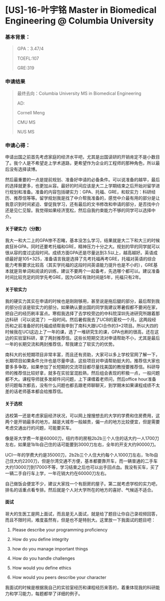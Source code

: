 # [US]-16-叶宇铭 Master in Biomedical Engineering @ Columbia University

### 基本背景：

> GPA：3.47/4
>
> TOEFL:107
>
> GRE:319

### 申请结果

> 最终去向：Columbia University MS in Biomedical Engineering
>
> AD: 
>
> Cornell Meng
>
> CMU MS
>
> NUS MS

### 申请心得：

申请出国之前首先考虑家庭的经济水平吧，尤其是出国读研的开销肯定不是小数目了。我个人是不希望走上学术道路，更希望作为企业的工程师的那种角色，所以最后没有选择读博。

然后最重要的一点是提前规划、准备好申请的必备条件。可以说准备的越早，最后的选择就更多，也更加从容。最好的时间应该是大二上学期结束之后开始对留学进行规划和准备。准备的内容包括硬实力：GPA、托福、GRE，和软实力：科研经历、推荐信等等。留学规划我是找了中介帮我准备的，感觉中介最有用的部分是让我意识到时间紧迫、督促我学习，还有最后的文书修改和申请的部分，是否找中介还是见仁见智。我觉得如果经济宽松，然后自我约束能力不够的同学可以选择中介。

#### 关于硬实力（分数）

我大一和大二上的GPA惨不忍睹，基本没怎么学习，结果就是大二下和大三的时候疯狂补GPA，同时还要考托福和GRE，精神压力十分之大。规划的早的同学就可以很从容的度过这段时间。成绩方面GPA还是尽量达到3.5以上，越高越好。英语成绩最好是105+325，准备语言我是选择了先考托福再考GRE，托福对英语的综合能力考察要求比较高（其实学托福的这段时间英语能力提升也是不小的），GRE基本就是背单词和阅读的训练，建议不要两个一起备考，先选哪个都可以。建议准备时间比较充足的同学先考GRE，因为GRE有效时间是5年，托福只有2年。

#### 关于软实力

我的硬实力其实在申请的时候也是刚刚够用，甚至说是拖后腿的部分，最后帮到我的部分应该是软实力的部分。如果确认要出国的同学我建议寒暑假都不要闲在家，把自己的经历刷丰富点。寒假我选择了去学校旁边的中科院深圳先进研究所跟着那边科研（可以说混了）一段时间。然后暑假我去了UCB的夏校一个月。这两段经历和之前准备好的托福成绩帮我申到了南科大跟UCI合作的3+2项目。所以大四的时候我在UCI这边上了一年的课，选了一堆研究生的课，GPA也刷的很高，还在这边的实验室科研，拿了两封推荐信。这些长短期交流对申请帮助不小，尤其是最后一年的长期交流和两封推荐信，帮我建立了软实力的优势。

南科大的长短期项目非常丰富，而且还有资助，大家可以多上学校官网了解一下，长期项目如果条件允许也是尽量申请，这些项目对申请帮助挺大的。推荐信大家也要多多争取，如果参加了长短期的交流项目都尽量找美国的教授要推荐信。科研导师的推荐信比较好拿，就多在实验室混脸熟，然后组会表现的积极一点，一般问题都不大。课程导师就多发邮件问问题，上下课缠着老师问，然后office hour准备好问题每次都去，没有什么问题也都去跟老师聊聊天，到学期末如果课程成绩不太差的话老师基本都会给推荐信。

#### 关于选校

选校第一还是考虑家庭经济状况，可以网上搜搜想去的大学的学费和住房费用，这两个是开销最多的地方。越是大城市一般越贵，偏一点的地方比较便宜，但是需要考虑交通出行的问题，可能要买车。

像是哥大学费一年是60000刀，纽约市的房租2b2b三个人住的话大约一人1700刀左右，如果是1b1b自己住的话可能要到3000刀左右，全年的开支大约90000刀。

UCI一年的学费大约是35000刀，2b2b三个人住大约每个人1000刀左右，1b1b自己住大约2200刀，但是尔湾交通不方便，基本都要靠开车，而一辆普通的二手车大约13000刀到17000不等，学习结束之后也可以出手回点血。我没有买车，买了一辆二手自行车上学，一年花销大约在60000刀左右。

自己做饭会便宜不少，建议大家找一个有厨房的屋子。第二就考虑学校的实力吧，排名的话重点看专排。然后就是个人对大学所在的地方的喜好、气候适不适合。

#### 面试

哥大的生医工是网上面试，而且是无人面试，就是给了题目让你自己录视频回答，而且不限时间，难度虽然有，但是也不是特别大。这里放一下我面试的题目吧：

1. Please describe your programming proficiency

2. How do you define integrity

3. how do you manage important things

4. How do you handle challenges

5. How would you define ethics

6. How would you peers describe your character

我面试的时候是根据我自己的实验室经历和课程经历来答的，着重体现我的科研能力和学习能力，每题都举了详细的例子。

